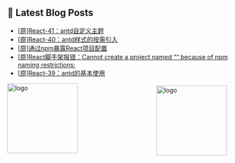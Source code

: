 ## 📕 Latest Blog Posts

<!-- BLOG-POST-LIST:START -->
- [[原]React-41：antd自定义主题](https://blog.csdn.net/sinat_41696687/article/details/115709565)
- [[原]React-40：antd样式的按需引入](https://blog.csdn.net/sinat_41696687/article/details/115704142)
- [[原]通过npm暴露React项目配置](https://blog.csdn.net/sinat_41696687/article/details/115704803)
- [[原]React脚手架报错：Cannot create a project named ““ because of npm naming restrictions:](https://blog.csdn.net/sinat_41696687/article/details/115704593)
- [[原]React-39：antd的基本使用](https://blog.csdn.net/sinat_41696687/article/details/115700687)
<!-- BLOG-POST-LIST:END -->
<img src="https://github-readme-stats.vercel.app/api?username=qq1120637483&show_icons=true" alt="logo" height="160" align="right" style="margin: 5px; margin-bottom: 20px;" />

<img src="https://github-profile-trophy.vercel.app/?username=qq1120637483&theme=flat&column=7" alt="logo" height="160" align="center" style="margin: auto; margin-bottom: 20px;" />


<!--
**qq1120637483/qq1120637483** is a ✨ _special_ ✨ repository because its `README.md` (this file) appears on your GitHub profile.

Here are some ideas to get you started:

- 🔭 I’m currently working on ...
- 🌱 I’m currently learning ...
- 👯 I’m looking to collaborate on ...
- 🤔 I’m looking for help with ...
- 💬 Ask me about ...
- 📫 How to reach me: ...
- 😄 Pronouns: ...
- ⚡ Fun fact: ...
-->
